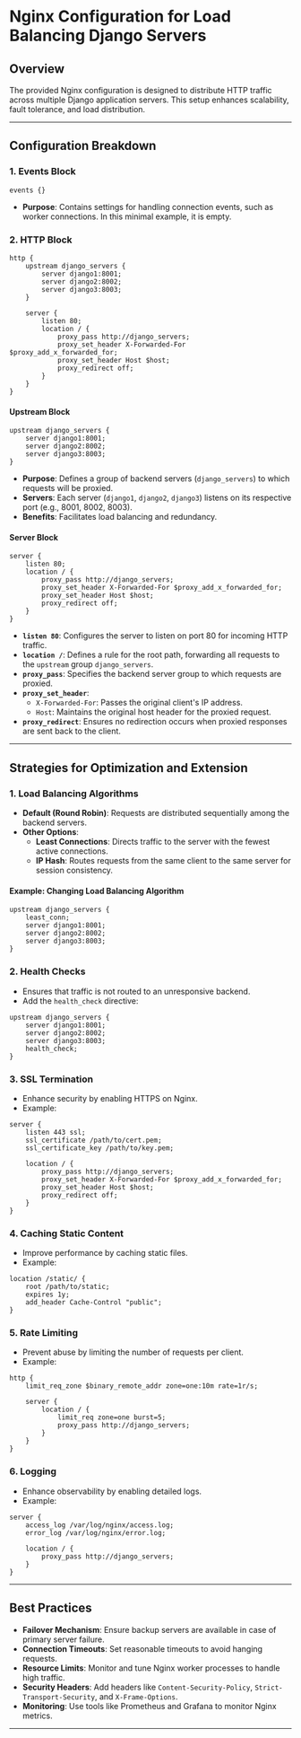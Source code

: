 # Nginx Configuration for Load Balancing Django Servers

## Overview
The provided Nginx configuration is designed to distribute HTTP traffic across multiple Django application servers. This setup enhances scalability, fault tolerance, and load distribution.

---

## Configuration Breakdown

### **1. Events Block**
```nginx
events {}
```
- **Purpose**: Contains settings for handling connection events, such as worker connections. In this minimal example, it is empty.

### **2. HTTP Block**
```nginx
http {
    upstream django_servers {
        server django1:8001;
        server django2:8002;
        server django3:8003;
    }

    server {
        listen 80;
        location / {
            proxy_pass http://django_servers;
            proxy_set_header X-Forwarded-For $proxy_add_x_forwarded_for;
            proxy_set_header Host $host;
            proxy_redirect off;
        }
    }
}
```

#### **Upstream Block**
```nginx
upstream django_servers {
    server django1:8001;
    server django2:8002;
    server django3:8003;
}
```
- **Purpose**: Defines a group of backend servers (`django_servers`) to which requests will be proxied.
- **Servers**: Each server (`django1`, `django2`, `django3`) listens on its respective port (e.g., 8001, 8002, 8003).
- **Benefits**: Facilitates load balancing and redundancy.

#### **Server Block**
```nginx
server {
    listen 80;
    location / {
        proxy_pass http://django_servers;
        proxy_set_header X-Forwarded-For $proxy_add_x_forwarded_for;
        proxy_set_header Host $host;
        proxy_redirect off;
    }
}
```
- **`listen 80`**: Configures the server to listen on port 80 for incoming HTTP traffic.
- **`location /`**: Defines a rule for the root path, forwarding all requests to the `upstream` group `django_servers`.
- **`proxy_pass`**: Specifies the backend server group to which requests are proxied.
- **`proxy_set_header`**:
  - `X-Forwarded-For`: Passes the original client's IP address.
  - `Host`: Maintains the original host header for the proxied request.
- **`proxy_redirect`**: Ensures no redirection occurs when proxied responses are sent back to the client.

---

## Strategies for Optimization and Extension

### **1. Load Balancing Algorithms**
- **Default (Round Robin)**: Requests are distributed sequentially among the backend servers.
- **Other Options**:
  - **Least Connections**: Directs traffic to the server with the fewest active connections.
  - **IP Hash**: Routes requests from the same client to the same server for session consistency.

#### Example: Changing Load Balancing Algorithm
```nginx
upstream django_servers {
    least_conn;
    server django1:8001;
    server django2:8002;
    server django3:8003;
}
```

### **2. Health Checks**
- Ensures that traffic is not routed to an unresponsive backend.
- Add the `health_check` directive:
```nginx
upstream django_servers {
    server django1:8001;
    server django2:8002;
    server django3:8003;
    health_check;
}
```

### **3. SSL Termination**
- Enhance security by enabling HTTPS on Nginx.
- Example:
```nginx
server {
    listen 443 ssl;
    ssl_certificate /path/to/cert.pem;
    ssl_certificate_key /path/to/key.pem;

    location / {
        proxy_pass http://django_servers;
        proxy_set_header X-Forwarded-For $proxy_add_x_forwarded_for;
        proxy_set_header Host $host;
        proxy_redirect off;
    }
}
```

### **4. Caching Static Content**
- Improve performance by caching static files.
- Example:
```nginx
location /static/ {
    root /path/to/static;
    expires 1y;
    add_header Cache-Control "public";
}
```

### **5. Rate Limiting**
- Prevent abuse by limiting the number of requests per client.
- Example:
```nginx
http {
    limit_req_zone $binary_remote_addr zone=one:10m rate=1r/s;

    server {
        location / {
            limit_req zone=one burst=5;
            proxy_pass http://django_servers;
        }
    }
}
```

### **6. Logging**
- Enhance observability by enabling detailed logs.
- Example:
```nginx
server {
    access_log /var/log/nginx/access.log;
    error_log /var/log/nginx/error.log;

    location / {
        proxy_pass http://django_servers;
    }
}
```

---

## Best Practices
- **Failover Mechanism**: Ensure backup servers are available in case of primary server failure.
- **Connection Timeouts**: Set reasonable timeouts to avoid hanging requests.
- **Resource Limits**: Monitor and tune Nginx worker processes to handle high traffic.
- **Security Headers**: Add headers like `Content-Security-Policy`, `Strict-Transport-Security`, and `X-Frame-Options`.
- **Monitoring**: Use tools like Prometheus and Grafana to monitor Nginx metrics.

---